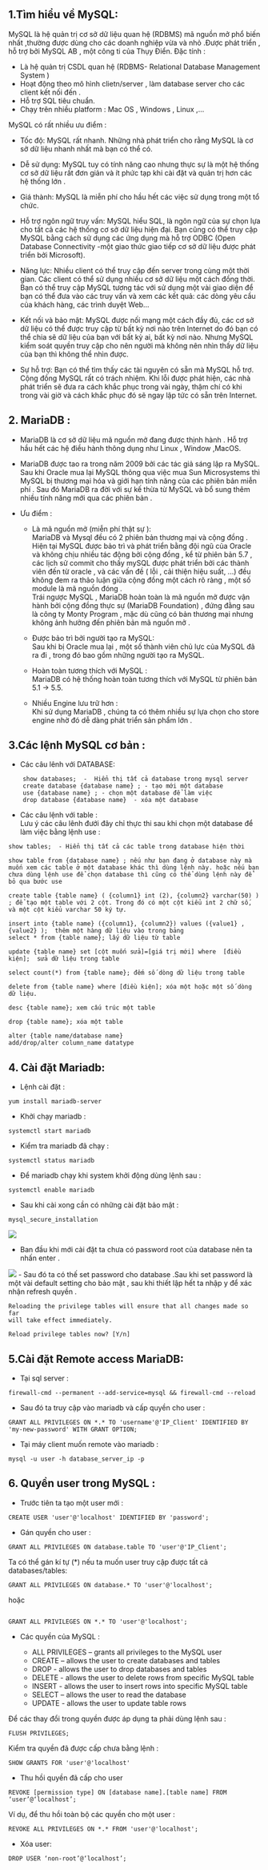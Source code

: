 ## 1.Tìm hiểu về MySQL:  
MySQL là hệ quản trị cơ sở dữ liệu quan hệ (RDBMS) mã nguồn mở phổ biến nhất ,thường được dùng cho các doanh nghiệp vừa và nhỏ .Được phát triển , hỗ trợ bởi MySQL AB , một công ti của Thụy Điển. 
Đặc tính :  
- Là hệ quản trị CSDL quan hệ (RDBMS- Relational Database Management System )  
- Hoạt động theo mô hình clietn/server , làm database server cho các client kết nối đến .  
- Hỗ trợ SQL tiêu chuẩn.  
- Chạy trên nhiều platform : Mac OS , Windows , Linux ,...  

MySQL có rất nhiều ưu điểm :
- Tốc độ: MySQL rất nhanh. Những nhà phát triển cho rằng MySQL là cơ sở dữ liệu nhanh nhất mà bạn có thể có.  
- Dễ sử dụng: MySQL tuy có tính năng cao nhưng thực sự là một hệ thống cơ sở dữ liệu rất đơn giản và ít phức tạp khi cài đặt và quản trị hơn các hệ thống lớn .  
-  Giá thành: MySQL là miễn phí cho hầu hết các việc sử dụng trong một tổ chức.  
-  Hỗ trợ ngôn ngữ truy vấn: MySQL hiểu SQL, là ngôn ngữ của sự chọn lựa cho tất cả các hệ thống cơ sở dữ liệu hiện đại. Bạn cũng có thể truy cập MySQL bằng cách sử dụng các ứng dụng mà hỗ trợ ODBC (Open Database Connectivity -một giao thức giao tiếp cơ sở dữ liệu được phát triển bởi Microsoft).  
- Năng lực: Nhiều client có thể truy cập đến server trong cùng một thời gian. Các client có thể sử dụng nhiều cơ sở dữ liệu một cách đồng thời. Bạn có thể truy cập MySQL tương tác với sử dụng một vài giao diện để bạn có thể đưa vào các truy vấn và xem các kết quả: các dòng yêu cầu của khách hàng, các trình duyệt Web…   
- Kết nối và bảo mật: MySQL được nối mạng một cách đầy đủ, các cơ sở dữ liệu có thể được truy cập từ bất kỳ nơi nào trên Internet do đó bạn có thể chia sẽ dữ liệu của bạn với bất kỳ ai, bất kỳ nơi nào. Nhưng MySQL kiểm soát quyền truy cập cho nên người mà không nên nhìn thấy dữ liệu của bạn thì không thể nhìn được.  

-  Sự hỗ trợ: Bạn có thể tìm thấy các tài nguyên có sẵn mà MySQL hỗ trợ. Cộng đồng MySQL rất có trách nhiệm. Khi lỗi được phát hiện, các nhà phát triển sẽ đưa ra cách khắc phục trong vài ngày, thậm chí có khi trong vài giờ và cách khắc phục đó sẽ ngay lập tức có sẵn trên Internet.  

## 2. MariaDB :  
 - MariaDB là cơ sở dữ liệu mã nguồn mở đang được thịnh hành . Hỗ trợ hầu hết các hệ điều hành thông dụng như Linux , Window ,MacOS.
 - MariaDB được tao ra trong năm 2009 bởi các tác giả sáng lập ra MySQL. Sau khi Oracle mua lại MySQL thông qua việc mua Sun Microsystems thì MySQL bị thương mại hóa và giới hạn tính năng của các phiên bản miễn phí . Sau đó MariaDB ra đời với sự kế thừa từ MySQL và bổ sung thêm nhiều tính năng mới qua các phiên bản .  
  
  - Ưu điểm :  
    - Là mã nguồn mở (miễn phí thật sự ):  
  MariaDB và Mysql đều có 2 phiên bản thương mại và cộng đồng . Hiện tại MySQL được bảo trì và phát triển bằng đội ngũ của Oracle và không chịu nhiều tác động bởi cộng đồng , kể từ phiên bản 5.7 , các lịch sử commit cho thấy mySQL được phát triển bởi các thành viên đến từ oracle , và các vấn đề ( lỗi , cải thiện hiệu suất, ...) đều không đem ra thảo luận giữa cộng đồng một cách rõ ràng , một số module là mã nguồn đóng .  
  Trái ngược MySQL , MariaDB hoàn toàn là mã nguồn mở được vận hành bởi cộng đồng thực sự (MariaDB Foundation) , đứng đằng sau là công ty Monty Program , mặc dù cũng có bản thương mại nhưng không ảnh hưởng đến phiên bản mã nguồn mở .      
     - Được bảo trì bởi người tạo ra MySQL:  
  Sau khi bị Oracle mua lại , một số thành viên chủ lực của MySQL đã ra đi , trong đó bao gồm những người tạo ra MySQL.  

    - Hoàn toàn tương thích với MySQL :  
  MariaDB có hệ thống hoàn toàn tương thích với MySQL từ phiên bản 5.1 -> 5.5.  
    - Nhiều Engine lưu trữ hơn :  
  Khi sử dụng MariaDB , chúng ta có thêm nhiều sự lựa chọn cho store engine nhờ đó dễ dàng phát triển sản phẩm lớn .   


## 3.Các lệnh MySQL cơ bản :  
- Các câu lênh với  DATABASE:
```
    show databases;  -  Hiển thị tất cả database trong mysql server  
    create database {database name} ; - tạo mới một database  
    use {database name} ; - chọn một database để làm việc  
    drop database {database name}  - xóa một database  
```

- Các câu lệnh với table :  
Lưu ý các câu lênh đưới đây chỉ thực thi sau khi chọn một database để làm việc bằng lệnh use :  
```
show tables;  - Hiển thị tất cả các table trong database hiện thời  

show table from {database name} ; nếu như bạn đang ở database này mà muốn xem các table ở một database khác thì dùng lệnh này. hoặc nếu bạn chưa dùng lệnh use để chọn database thì cũng có thể dùng lệnh này để bỏ qua bước use  

create table {table name} ( {column1} int (2), {column2} varchar(50) ) ; để tạo một table với 2 cột. Trong đó có một cột kiểu int 2 chữ số, và một cột kiểu varchar 50 ký tự.  

insert into {table name} ({column1}, {column2}) values ({value1} , {value2} );  thêm một hàng dữ liệu vào trong bảng
select * from {table name}; lấy dữ liệu từ table  

update {table name} set [cột muốn sửa]=[giá trị mới] where  [điều kiện];  sửa dữ liệu trong table  

select count(*) from {table name}; đếm số dòng dữ liệu trong table  

delete from {table name} where [điều kiện]; xóa một hoặc một số dòng dữ liệu.  

desc {table name}; xem cấu trúc một table  

drop {table name}; xóa một table  

alter {table name/database name}  
add/drop/alter column_name datatype
```

## 4. Cài đặt Mariadb:  
- Lệnh cài đặt :  

```
yum install mariadb-server
```
- Khởi chạy mariadb :  
```
systemctl start mariadb
```
- Kiểm tra mariadb đã chạy :  
```
systemctl status mariadb
```
- Để mariadb chạy khi system khởi động dùng lệnh sau :  
```
systemctl enable mariadb
```
- Sau khi cài xong cần có những cài đặt bảo mật :
```
mysql_secure_installation
```

<img src="https://i.imgur.com/gCSGNaz.png">    

- Ban đầu khi mới cài đặt ta chưa có password root của database nên ta nhấn enter .  

<img src="https://i.imgur.com/qv6M3SR.png">  
- Sau đó ta có thế set password cho database .Sau khi set password là một vài default setting cho bảo mật , sau khi thiết lập hết ta nhập y để xác nhận refresh quyền .  

```
Reloading the privilege tables will ensure that all changes made so far
will take effect immediately.

Reload privilege tables now? [Y/n]
``` 


## 5.Cài đặt Remote access MariaDB:
- Tại sql server :
```
firewall-cmd --permanent --add-service=mysql && firewall-cmd --reload
```
- Sau đó ta truy cập vào mariadb và cấp quyền cho user :  

```
GRANT ALL PRIVILEGES ON *.* TO 'username'@'IP_Client' IDENTIFIED BY 'my-new-password' WITH GRANT OPTION;
  ```  

  - Tại máy client muốn remote vào mariadb :  
  ```
  mysql -u user -h database_server_ip -p
  ```  

  ## 6. Quyền user trong MySQL :  
  - Trước tiên ta tạo một user mới :
```
CREATE USER 'user'@'localhost' IDENTIFIED BY 'password';
```

- Gán quyền cho user :
```
GRANT ALL PRIVILEGES ON database.table TO 'user'@'IP_Client';
```


Ta có thể gán kí tự (*)  nếu ta muốn user truy cập được tất cả databases/tables:  

```	
GRANT ALL PRIVILEGES ON database.* TO 'user'@'localhost';
```
hoặc   
```
	
GRANT ALL PRIVILEGES ON *.* TO 'user'@'localhost';
```  

- Các quyền của MySQL : 

  - ALL PRIVILEGES – grants all privileges to the MySQL user
  -  CREATE – allows the user to create databases and tables
  -  DROP - allows the user to drop databases and tables
  - DELETE - allows the user to delete rows from specific MySQL table
  - INSERT - allows the user to insert rows into specific MySQL table
  - SELECT – allows the user to read the database
  - UPDATE - allows the user to update table rows   


 Để các thay đổi trong quyền được áp dụng ta phải dùng lệnh sau :

```
FLUSH PRIVILEGES;
```

Kiểm tra quyền đã được cấp chưa bằng lệnh : 
``` 
SHOW GRANTS FOR 'user'@'localhost'
```  

- Thu hồi quyền đã cấp cho user 
```
REVOKE [permission type] ON [database name].[table name] FROM ‘user’@‘localhost’;
```
Ví dụ, để thu hồi toàn bộ các quyền cho một user :
```
REVOKE ALL PRIVILEGES ON *.* FROM 'user'@'localhost';
```

- Xóa user:
```
DROP USER ‘non-root’@‘localhost’;
```
